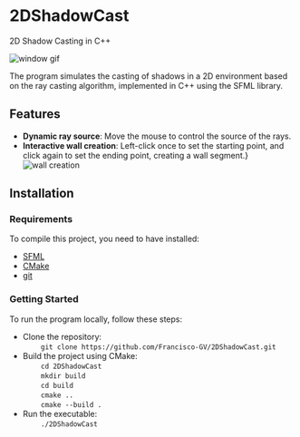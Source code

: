# 2DShadowCast
2D Shadow Casting in C++

![window gif](https://github.com/Francisco-GV/2DShadowCast/assets/54688495/2830530c-97f4-40ef-ad94-bfac661d8dd3)

The program simulates the casting of shadows in a 2D environment based on the ray casting algorithm, implemented in C++ using the SFML library.

## Features
+ **Dynamic ray source**: Move the mouse to control the source of the rays.
+ **Interactive wall creation**: Left-click once to set the starting point, and click again to set the ending point, creating a wall segment.}  
    ![wall creation](https://github.com/Francisco-GV/2DShadowCast/assets/54688495/c954dd49-77cd-43e8-9457-87c48c06c822)


## Installation

### Requirements
To compile this project, you need to have installed:
+ [SFML](https://www.sfml-dev.org/index.php)
+ [CMake](https://cmake.org/)
+ [git](https://git-scm.com/)

### Getting Started
To run the program locally, follow these steps:

+ Clone the repository:  
&nbsp;&nbsp;&nbsp;&nbsp;&nbsp;&nbsp;&nbsp;&nbsp;`git clone https://github.com/Francisco-GV/2DShadowCast.git`
+ Build the project using CMake:  
&nbsp;&nbsp;&nbsp;&nbsp;&nbsp;&nbsp;&nbsp;&nbsp;`cd 2DShadowCast`  
&nbsp;&nbsp;&nbsp;&nbsp;&nbsp;&nbsp;&nbsp;&nbsp;`mkdir build`  
&nbsp;&nbsp;&nbsp;&nbsp;&nbsp;&nbsp;&nbsp;&nbsp;`cd build`  
&nbsp;&nbsp;&nbsp;&nbsp;&nbsp;&nbsp;&nbsp;&nbsp;`cmake ..`  
&nbsp;&nbsp;&nbsp;&nbsp;&nbsp;&nbsp;&nbsp;&nbsp;`cmake --build .`  
+ Run the executable:  
&nbsp;&nbsp;&nbsp;&nbsp;&nbsp;&nbsp;&nbsp;&nbsp;`./2DShadowCast`